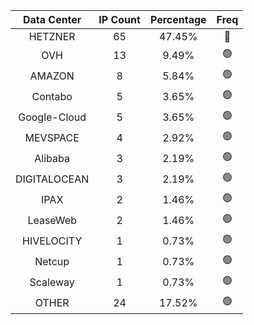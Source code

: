 | Data Center | IP Count | Percentage | Freq |
|:------------:|:--------:|:-----------:|:-----:|
| HETZNER | 65 | 47.45% | 🔴 |
| OVH | 13 | 9.49% | 🟢 |
| AMAZON | 8 | 5.84% | 🟢 |
| Contabo | 5 | 3.65% | 🟢 |
| Google-Cloud | 5 | 3.65% | 🟢 |
| MEVSPACE | 4 | 2.92% | 🟢 |
| Alibaba | 3 | 2.19% | 🟢 |
| DIGITALOCEAN | 3 | 2.19% | 🟢 |
| IPAX | 2 | 1.46% | 🟢 |
| LeaseWeb | 2 | 1.46% | 🟢 |
| HIVELOCITY | 1 | 0.73% | 🟢 |
| Netcup | 1 | 0.73% | 🟢 |
| Scaleway | 1 | 0.73% | 🟢 |
| OTHER | 24 | 17.52% | 🟢 |